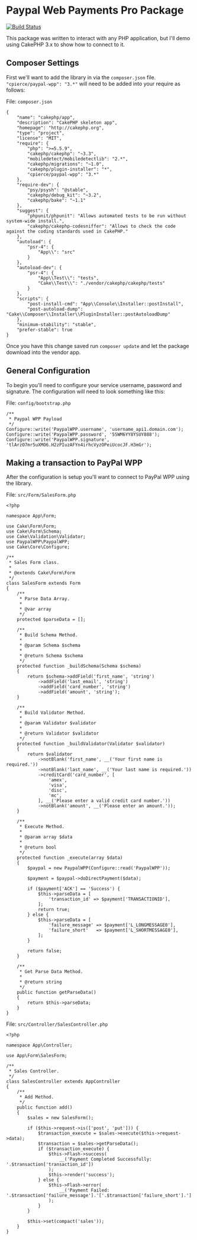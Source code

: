 # Paypal Web Payments Pro Package
[![Build Status](https://travis-ci.com/cpierce/paypal-wpp.svg?branch=master)](https://app.travis-ci.com/github/cpierce/paypal-wpp)

This package was written to interact with any PHP application, but I'll demo
using CakePHP 3.x to show how to connect to it.

## Composer Settings
First we'll want to add the library in via the `composer.json` file.
`"cpierce/paypal-wpp": "3.*"` will need to be added into your require as follows:

File: `composer.json`

```
{
    "name": "cakephp/app",
    "description": "CakePHP skeleton app",
    "homepage": "http://cakephp.org",
    "type": "project",
    "license": "MIT",
    "require": {
        "php": ">=5.5.9",
        "cakephp/cakephp": "~3.3",
        "mobiledetect/mobiledetectlib": "2.*",
        "cakephp/migrations": "~1.0",
        "cakephp/plugin-installer": "*",
        "cpierce/paypal-wpp": "3.*"
    },
    "require-dev": {
        "psy/psysh": "@stable",
        "cakephp/debug_kit": "~3.2",
        "cakephp/bake": "~1.1"
    },
    "suggest": {
        "phpunit/phpunit": "Allows automated tests to be run without system-wide install.",
        "cakephp/cakephp-codesniffer": "Allows to check the code against the coding standards used in CakePHP."
    },
    "autoload": {
        "psr-4": {
            "App\\": "src"
        }
    },
    "autoload-dev": {
        "psr-4": {
            "App\\Test\\": "tests",
            "Cake\\Test\\": "./vendor/cakephp/cakephp/tests"
        }
    },
    "scripts": {
        "post-install-cmd": "App\\Console\\Installer::postInstall",
        "post-autoload-dump": "Cake\\Composer\\Installer\\PluginInstaller::postAutoloadDump"
    },
    "minimum-stability": "stable",
    "prefer-stable": true
}
```

Once you have this change saved run `composer update` and let the package download
into the vendor app.

## General Configuration
To begin you'll need to configure your service username, password and signature.
The configuration will need to look something like this:

File: `config/bootstrap.php`

```
/**
 * Paypal WPP Payload
 */
Configure::write('PaypalWPP.username', 'username_api1.domain.com');
Configure::write('PaypalWPP.password', '5SWM6YY8YSUY888');
Configure::write('PaypalWPP.signature', 'tlArzO7mr5uXMO6.H2zPIuzAFYn4irhcVyzOPeiUcocJF.H3mGr');
```

## Making a transaction to PayPal WPP
After the configuration is setup you'll want to connect to PayPal WPP using the
library.

File: `src/Form/SalesForm.php`

```
<?php

namespace App\Form;

use Cake\Form\Form;
use Cake\Form\Schema;
use Cake\Validation\Validator;
use PaypalWPP\PaypalWPP;
use Cake\Core\Configure;

/**
 * Sales Form class.
 *
 * @extends Cake\Form\Form
 */
class SalesForm extends Form
{
    /**
     * Parse Data Array.
     *
     * @var array
     */
    protected $parseData = [];

    /**
     * Build Schema Method.
     *
     * @param Schema $schema
     *
     * @return Schema $schema
     */
    protected function _buildSchema(Schema $schema)
    {
        return $schema->addField('first_name', 'string')
            ->addField('last_email', 'string')
            ->addField('card_number', 'string')
            ->addField('amount', 'string');
    }

    /**
     * Build Validator Method.
     *
     * @param Validator $validator
     *
     * @return Validator $validator
     */
    protected function _buildValidator(Validator $validator)
    {
        return $validator
            ->notBlank('first_name', __('Your first name is required.'))
            ->notBlank('last_name', __('Your last name is required.'))
            ->creditCard('card_number', [
                'amex',
                'visa',
                'disc',
                'mc',
            ], __('Please enter a valid credit card number.'))
            ->notBlank('amount', __('Please enter an amount.'));
    }

    /**
     * Execute Method.
     *
     * @param array $data
     *
     * @return bool
     */
    protected function _execute(array $data)
    {
        $paypal = new PaypalWPP(Configure::read('PaypalWPP'));

        $payment = $paypal->doDirectPayment($data);

        if ($payment['ACK'] == 'Success') {
            $this->parseData = [
                'transaction_id' => $payment['TRANSACTIONID'],
            ];
            return true;
        } else {
            $this->parseData = [
                'failure_message' => $payment['L_LONGMESSAGE0'],
                'failure_short'   => $payment['L_SHORTMESSAGE0'],
            ];
        }

        return false;
    }

    /**
     * Get Parse Data Method.
     *
     * @return string
     */
    public function getParseData()
    {
        return $this->parseData;
    }
}
```

File: `src/Controller/SalesController.php`

```
<?php

namespace App\Controller;

use App\Form\SalesForm;

/**
 * Sales Controller.
 */
class SalesController extends AppController
{
    /**
     * Add Method.
     */
    public function add()
    {
        $sales = new SalesForm();

        if ($this->request->is(['post', 'put'])) {
            $transaction_execute = $sales->execute($this->request->data);
            $transaction = $sales->getParseData();
            if ($transaction_execute) {
                $this->Flash->success(
                    __('Payment Completed Successfully: '.$transaction['transaction_id'])
                );
                $this->render('success');
            } else {
                $this->Flash->error(
                    __('Payment Failed: '.$transaction['failure_message'].'['.$transaction['failure_short'].']')
                );
            }
        }

        $this->set(compact('sales'));
    }
}
```
